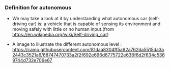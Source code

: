 ### Definition for autonomous 
- We may take a look at it by understanding what autonomous car (self-driving car) is: a vehicle that is capable of sensing its environment and moving safely with little or no human input.(from https://en.wikipedia.org/wiki/Self-driving_car)

- A image to illustrate the different autonomous level : https://camo.githubusercontent.com/81daa8304ff5a92a762da5515da3a2443c3521a6/68747470733a2f2f692e696d6775722e636f6d2f634c5369744d732e706e67
